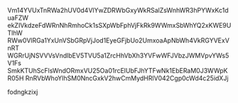 Vm14YVUxTnRWa2hUV0d4VlYwZDRWbGxyWkRSalZsWnhWR3hPYWxKc1duaFZW
ekZIVkdzeFdWRnNhRmhoCk1sSXpWbFphVjFkRk9WWmxSbWhYQ2xKWE9UTlhW
RWw0VlRGa1YxUnVSbGRpVjJod1EyeGFjbUo2UmxoaApNbWh4VkRGYVExVnRT
WGRrUjNSVVVsVndlbEV5TVU5a1ZrcHhVbXh3YVFwWFJVbzJWMVpvYWs5V1Fs
SmkKTUhScFlsWndORmxVU25Oa01rcElUbFJhYTFwNk1EbERaM0J3WWpKR05H
RnRVbWhoYlhSM0NncGxkV2hwCmMydHRlV042Cgp0cWd4c25idXJj

fodngkzixj